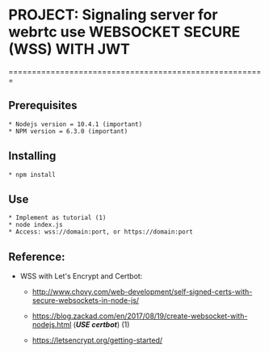 # PROJECT: Signaling server for webrtc use WEBSOCKET SECURE (WSS) WITH JWT
=======================================================

## Prerequisites
    * Nodejs version = 10.4.1 (important)
    * NPM version = 6.3.0 (important)

## Installing
    * npm install

## Use
    * Implement as tutorial (1)
    * node index.js
    * Access: wss://domain:port, or https://domain:port

## Reference:

 * WSS with Let's Encrypt and Certbot:
    - http://www.chovy.com/web-development/self-signed-certs-with-secure-websockets-in-node-js/          
    - https://blog.zackad.com/en/2017/08/19/create-websocket-with-nodejs.html   (***USE certbot***) (1)

    - https://letsencrypt.org/getting-started/
